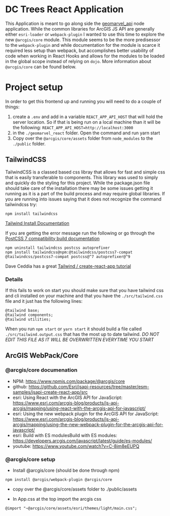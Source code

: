 # DC Trees React Application

This Application is meant to go along side the [geomarvel_api](https://github.com/AvidDabbler/geomarvel_api) node application. While the common libraries for ArcGIS JS API are generally either `esri-loader` or `webpack-plugin` I wanted to use this time to explore the new `@arcgis/core` module. This module seems to be the more predisessor to the `webpack-plugin` and while documentation for the module is scarce it required less setup than webpack, but accomplishes better usability of code when working in React Hooks and allows for the modules to be loaded in the global scope instead of relying on `dojo`. More information about `@arcgis/core` can be found below.

# Project setup

In order to get this frontend up and running you will need to do a couple of things:
1. create a `.env` and add in a variable `REACT_APP_API_HOST` that will hold the server location. So if that is being run on a local machine than it will be the following: 
`REACT_APP_API_HOST=http://localhost:3000`
2. in the `./geomarvel_react` folder. Open the command and run yarn start
3. Copy over the `@arcgis/core/assets` folder from `node_modules` to the `./public` folder.

## TailwindCSS
TailwindCSS is a classed based css libray that allows for fast and simple css that is easily transferable to components. This library was used to simply and quickly do the styling for this project. While the package.json file should take care of the installation there may be some issues getting it running as it is a part of the build process and may require global libraries. If you are running into issues saying that it does not recognize the command tailwindcss try:

```
npm install tailwindcss
```

[Tailwind Install Documentation](https://v1.tailwindcss.com/docs/installation)

If you are getting the error message run the following or go through the [PostCSS 7 compatibility build documentation](https://tailwindcss.com/docs/installation#post-css-7-compatibility-build)

```
npm uninstall tailwindcss postcss autoprefixer
npm install tailwindcss@npm:@tailwindcss/postcss7-compat @tailwindcss/postcss7-compat postcss@^7 autoprefixer@^9
```

Dave Ceddia has a great [Tailwind / create-react-app tutorial](https://daveceddia.com/tailwind-create-react-app/)

### Details
If this fails to work on start you should make sure that you have tailwind css and cli installed on your machine and that you have the `./src/tailwind.css` file and it just has the following lines:

```
@tailwind base;
@tailwind components;
@tailwind utilities;
```

When you run `npm start` or `yarn start` it should build a file called `./src/tailwind.output.css` that has the most up to date tailwind. *DO NOT EDIT THIS FILE AS IT WILL BE OVERWRITTEN EVERYTIME YOU START*



## ArcGIS WebPack/Core
### @arcgis/core documenation
- NPM: https://www.npmjs.com/package/@arcgis/core
- github: https://github.com/Esri/jsapi-resources/tree/master/esm-samples/jsapi-create-react-app/src
- esri: Using React with the ArcGIS API for JavaScript: https://www.esri.com/arcgis-blog/products/js-api-arcgis/mapping/using-react-with-the-arcgis-api-for-javascript/
- esri: Using the new webpack plugin for the ArcGIS API for JavaScript: https://www.esri.com/arcgis-blog/products/js-api-arcgis/mapping/using-the-new-webpack-plugin-for-the-arcgis-api-for-javascript/
- esri: Build with ES modulesBuild with ES modules: https://developers.arcgis.com/javascript/latest/guide/es-modules/
- youtube: https://www.youtube.com/watch?v=C-8im8eEUPQ

### @arcgis/core setup
 - Install @arcgis/core (should be done through npm)

```
npm install @arcgis/webpack-plugin @arcgis/core
```

- copy over the @arcgis/core/assets folder to ./public/assets

- In App.css at the top import the arcgis css
```
@import "~@arcgis/core/assets/esri/themes/light/main.css";
```
